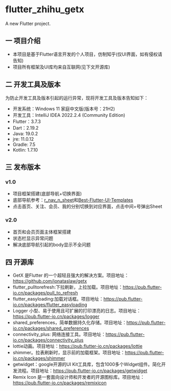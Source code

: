 # flutter_zhihu_getx

A new Flutter project.

## 一 项目介绍
* 本项目是基于Flutter语言开发的个人项目，仿制知乎(仅UI界面，如有侵权请告知)
* 项目所有框架及UI库均来自互联网(见下文开源库)

## 二 开发工具及版本
为防止开发工具及版本引起的运行异常，现将开发工具及版本告知如下：
* 开发系统：Windows 11 家庭中文版(版本号：21H2)
* 开发工具：IntelliJ IDEA 2022.2.4 (Community Edition)
* Flutter：3.7.3
* Dart：2.19.2
* Java: 19.0.2
* jre: 11.0.12
* Gradle: 7.5
* Kotlin: 1.7.10

## 三 发布版本
### v1.0
* 项目框架搭建(底部导航+切换界面)
* 底部导航参考：[r_nav_n_sheet][r_nav_n_sheet-site]和[Best-Flutter-UI-Templates][Best-Flutter-UI-site]
* 点击首页、关注、会员、我的分别切换到对应界面，点击中间+号弹出Sheet
### v2.0
* 首页和会员页面主体框架搭建
* 状态栏显示异常问题
* 解决底部导航引起的body显示不全问题

## 四 开源库
* GetX 是Flutter 的一个超轻且强大的解决方案。项目地址：https://github.com/jonataslaw/getx
* flutter_pulltorefresh:下拉刷新，上拉加载。项目地址：https://pub.flutter-io.cn/packages/pull_to_refresh
* flutter_easyloading:加载对话框。项目地址：https://pub.flutter-io.cn/packages/flutter_easyloading
* Logger 小型、易于使用且可扩展的打印漂亮的日志。项目地址：https://pub.flutter-io.cn/packages/logger
* shared_preferences，简单数据持久化存储。项目地址：https://pub.flutter-io.cn/packages/shared_preferences
* connectivity_plus: 网络连接工具。项目地址：https://pub.flutter-io.cn/packages/connectivity_plus
* lottie动画。项目地址：https://pub.flutter-io.cn/packages/lottie
* shimmer。拉表刷新时，显示前的加载框架。项目地址：https://pub.flutter-io.cn/packages/shimmer
* getwidget：google开源的UI Kit工具库，包含1000多个Widget组件。简化开发流程。项目地址：https://pub.flutter-io.cn/packages/getwidget
* Remix Icon 是一套面向设计师和开发者的开源图标库。项目地址：https://pub.flutter-io.cn/packages/remixicon



[r_nav_n_sheet-site]:https://pub.flutter-io.cn/packages/r_nav_n_sheet
[Best-Flutter-UI-site]:https://github.com/mitesh77/Best-Flutter-UI-Templates